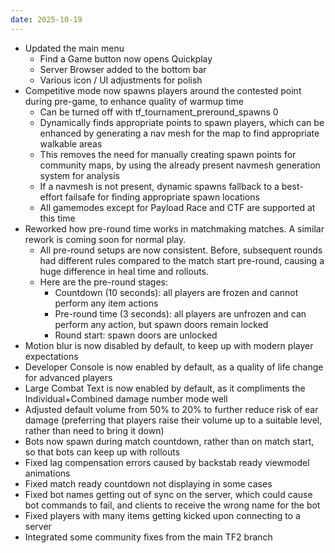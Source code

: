 ```yaml
---
date: 2025-10-19
---
```


* Updated the main menu
  * Find a Game button now opens Quickplay
  * Server Browser added to the bottom bar
  * Various icon / UI adjustments for polish
* Competitive mode now spawns players around the contested point during pre-game, to enhance quality of warmup time
  * Can be turned off with tf_tournament_preround_spawns 0
  * Dynamically finds appropriate points to spawn players, which can be enhanced by generating a nav mesh for the map to find appropriate walkable areas
  * This removes the need for manually creating spawn points for community maps, by using the already present navmesh generation system for analysis
  * If a navmesh is not present, dynamic spawns fallback to a best-effort failsafe for finding appropriate spawn locations
  * All gamemodes except for Payload Race and CTF are supported at this time
* Reworked how pre-round time works in matchmaking matches. A similar rework is coming soon for normal play.
  * All pre-round setups are now consistent. Before, subsequent rounds had different rules compared to the match start pre-round, causing a huge difference in heal time and rollouts.
  * Here are the pre-round stages:
    * Countdown (10 seconds): all players are frozen and cannot perform any item actions
    * Pre-round time (3 seconds): all players are unfrozen and can perform any action, but spawn doors remain locked
    * Round start: spawn doors are unlocked
* Motion blur is now disabled by default, to keep up with modern player expectations
* Developer Console is now enabled by default, as a quality of life change for advanced players
* Large Combat Text is now enabled by default, as it compliments the Individual+Combined damage number mode well
* Adjusted default volume from 50% to 20% to further reduce risk of ear damage (preferring that players raise their volume up to a suitable level, rather than need to bring it down)
* Bots now spawn during match countdown, rather than on match start, so that bots can keep up with rollouts
* Fixed lag compensation errors caused by backstab ready viewmodel animations
* Fixed match ready countdown not displaying in some cases
* Fixed bot names getting out of sync on the server, which could cause bot commands to fail, and clients to receive the wrong name for the bot
* Fixed players with many items getting kicked upon connecting to a server
* Integrated some community fixes from the main TF2 branch
